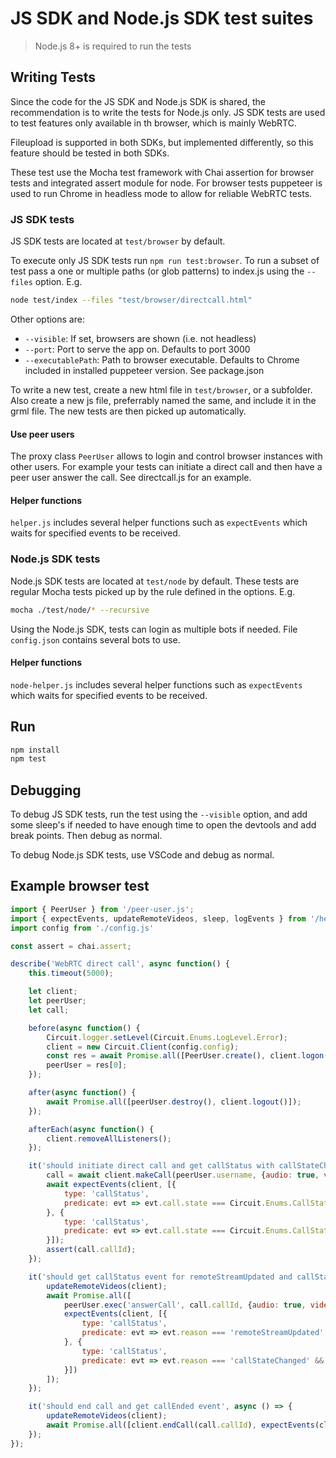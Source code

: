 # JS SDK and Node.js SDK test suites

> Node.js 8+ is required to run the tests

## Writing Tests
Since the code for the JS SDK and Node.js SDK is shared, the recommendation is to write the tests for Node.js only. JS SDK tests are used to test features only available in th browser, which is mainly WebRTC.

Fileupload is supported in both SDKs, but implemented differently, so this feature should be tested in both SDKs.

These test use the Mocha test framework with Chai assertion for browser tests and integrated assert module for node. For browser tests puppeteer is used to run Chrome in headless mode to allow for reliable WebRTC tests.

### JS SDK tests
JS SDK tests are located at `test/browser` by default.

To execute only JS SDK tests run `npm run test:browser`. To run a subset of test pass a one or multiple paths (or glob patterns) to index.js using the `--files` option. E.g.
```bash
node test/index --files "test/browser/directcall.html"
```

Other options are:
* `--visible`: If set, browsers are shown (i.e. not headless)
* `--port`: Port to serve the app on. Defaults to port 3000
* `--executablePath`: Path to browser executable. Defaults to Chrome included in installed puppeteer version. See package.json

To write a new test, create a new html file in `test/browser`, or a subfolder. Also create a new js file, preferrably named the same, and include it in the grml file. The new tests are then picked up automatically.

#### Use peer users
The proxy class `PeerUser` allows to login and control browser instances with other users. For example your tests can initiate a direct call and then have a peer user answer the call. See directcall.js for an example.

#### Helper functions
`helper.js` includes several helper functions such as `expectEvents` which waits for specified events to be received.


### Node.js SDK tests
Node.js SDK tests are located at `test/node` by default. These tests are regular Mocha tests picked up by the rule defined in the options. E.g.
```bash
mocha ./test/node/* --recursive
```

Using the Node.js SDK, tests can login as multiple bots if needed. File `config.json` contains several bots to use.

#### Helper functions
`node-helper.js` includes several helper functions such as `expectEvents` which waits for specified events to be received.


## Run
```bash
npm install
npm test
```

## Debugging
To debug JS SDK tests, run the test using the `--visible` option, and add some sleep's if needed to have enough time to open the devtools and add break points. Then debug as normal.

To debug Node.js SDK tests, use VSCode and debug as normal.

## Example browser test
```javascript
import { PeerUser } from '/peer-user.js';
import { expectEvents, updateRemoteVideos, sleep, logEvents } from '/helper.js';
import config from './config.js'

const assert = chai.assert;

describe('WebRTC direct call', async function() {
    this.timeout(5000);

    let client;
    let peerUser;
    let call;

    before(async function() {
        Circuit.logger.setLevel(Circuit.Enums.LogLevel.Error);
        client = new Circuit.Client(config.config);
        const res = await Promise.all([PeerUser.create(), client.logon(config.credentials)]);
        peerUser = res[0];
    });

    after(async function() {
        await Promise.all([peerUser.destroy(), client.logout()]);
    });

    afterEach(async function() {
        client.removeAllListeners();
    });

    it('should initiate direct call and get callStatus with callStateChanged:Initiated and callStateChanged:Delivered', async () => {
        call = await client.makeCall(peerUser.username, {audio: true, video: true});
        await expectEvents(client, [{
            type: 'callStatus',
            predicate: evt => evt.call.state === Circuit.Enums.CallStateName.Initiated
        }, {
            type: 'callStatus',
            predicate: evt => evt.call.state === Circuit.Enums.CallStateName.Delivered
        }]);
        assert(call.callId);
    });

    it('should get callStatus event for remoteStreamUpdated and callStateChanged:Active upon peer answering', async () => {
        updateRemoteVideos(client);
        await Promise.all([
            peerUser.exec('answerCall', call.callId, {audio: true, video: true}),
            expectEvents(client, [{
                type: 'callStatus',
                predicate: evt => evt.reason === 'remoteStreamUpdated'
            }, {
                type: 'callStatus',
                predicate: evt => evt.reason === 'callStateChanged' && evt.call.state === Circuit.Enums.CallStateName.Active
            }])
        ]);
    });

    it('should end call and get callEnded event', async () => {
        updateRemoteVideos(client);
        await Promise.all([client.endCall(call.callId), expectEvents(client, ['callEnded'])]);
    });
});
```